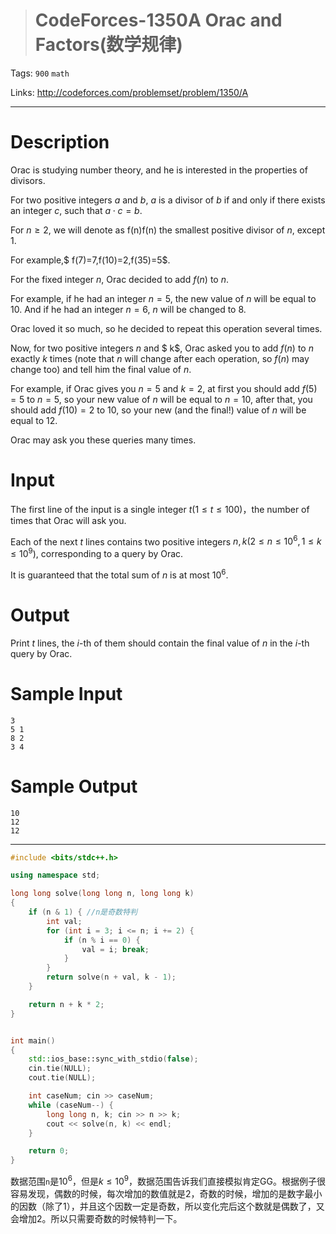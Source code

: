 > # CodeForces-1350A Orac and Factors(数学规律)

Tags: `900` `math`

Links: http://codeforces.com/problemset/problem/1350/A

-------

# Description

Orac is studying number theory, and he is interested in the properties of divisors.

For two positive integers $a$ and $b$, $a$ is a divisor of $b$ if and only if there exists an integer $c$, such that $a⋅c=b$.

For $n \geq 2$, we will denote as f(n)f(n) the smallest positive divisor of $n$, except $1$.

For example,$ f(7)=7$,$f(10)=2$,$f(35)=5$.

For the fixed integer $n$, Orac decided to add $f(n)$ to $n$.

For example, if he had an integer $n=5$, the new value of $n$ will be equal to $10$. And if he had an integer $n=6$, $n$ will be changed to $8$.

Orac loved it so much, so he decided to repeat this operation several times.

Now, for two positive integers $n$ and $ k$, Orac asked you to add $f(n)$ to $n$ exactly $k$ times (note that $n$ will change after each operation, so $f(n)$ may change too) and tell him the final value of $n$.

For example, if Orac gives you $n=5$ and $k=2$, at first you should add $f(5)=5$ to $n=5$, so your new value of $n$ will be equal to $n=10$, after that, you should add $f(10)=2$ to $10$, so your new (and the final!) value of $n$ will be equal to $12$.

Orac may ask you these queries many times.

# Input

The first line of the input is a single integer $t(1 \leq t \leq 100)$，the number of times that Orac will ask you.

Each of the next $t$ lines contains two positive integers $n, k(2 \leq n \leq 10^6, 1 \leq k \leq 10^9)$, corresponding to a query by Orac.

It is guaranteed that the total sum of $n$ is at most $10^6$.

# Output

Print $t$ lines, the $i$-th of them should contain the final value of $n$ in the $i$-th query by Orac.

# Sample Input

```
3
5 1
8 2
3 4
```

# Sample Output

```
10
12
12
```

-----

```c++
#include <bits/stdc++.h>

using namespace std;

long long solve(long long n, long long k)
{
	if (n & 1) { //n是奇数特判
		int val;
		for (int i = 3; i <= n; i += 2) {
			if (n % i == 0) {
				val = i; break;
			}
		}
		return solve(n + val, k - 1);
	}

	return n + k * 2;
}


int main()
{
	std::ios_base::sync_with_stdio(false);
	cin.tie(NULL);
	cout.tie(NULL);

	int caseNum; cin >> caseNum;
	while (caseNum--) {
		long long n, k; cin >> n >> k;
		cout << solve(n, k) << endl;
	}

	return 0;
}
```

数据范围`n`是$10^6$，但是$k \leq 10^9$，数据范围告诉我们直接模拟肯定GG。根据例子很容易发现，偶数的时候，每次增加的数值就是2，奇数的时候，增加的是数字最小的因数（除了1），并且这个因数一定是奇数，所以变化完后这个数就是偶数了，又会增加2。所以只需要奇数的时候特判一下。